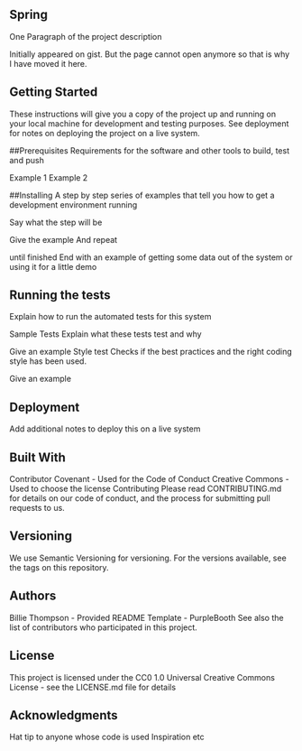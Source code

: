 ## Spring

One Paragraph of the project description

Initially appeared on gist. But the page cannot open anymore so that is why I have moved it here.

## Getting Started
These instructions will give you a copy of the project up and running on your local machine for development and testing purposes. See deployment for notes on deploying the project on a live system.

##Prerequisites
Requirements for the software and other tools to build, test and push

Example 1
Example 2

##Installing
A step by step series of examples that tell you how to get a development environment running

Say what the step will be

Give the example
And repeat

until finished
End with an example of getting some data out of the system or using it for a little demo

## Running the tests
Explain how to run the automated tests for this system

Sample Tests
Explain what these tests test and why

Give an example
Style test
Checks if the best practices and the right coding style has been used.

Give an example
## Deployment
Add additional notes to deploy this on a live system

## Built With
Contributor Covenant - Used for the Code of Conduct
Creative Commons - Used to choose the license
Contributing
Please read CONTRIBUTING.md for details on our code of conduct, and the process for submitting pull requests to us.

## Versioning
We use Semantic Versioning for versioning. For the versions available, see the tags on this repository.

## Authors
Billie Thompson - Provided README Template - PurpleBooth
See also the list of contributors who participated in this project.

## License
This project is licensed under the CC0 1.0 Universal Creative Commons License - see the LICENSE.md file for details

## Acknowledgments
Hat tip to anyone whose code is used
Inspiration
etc